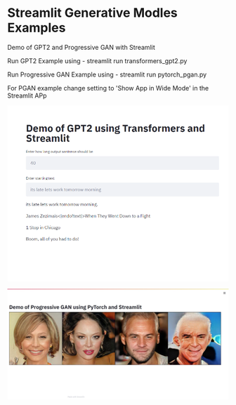 # Streamlit Generative Modles Examples
Demo of GPT2 and Progressive GAN with Streamlit

Run GPT2 Example using - streamlit run transformers_gpt2.py

Run Progressive GAN Example using - streamlit run pytorch_pgan.py

For PGAN example change setting to 'Show App in Wide Mode' in the Streamlit APp

![Screenshot of GPT2](https://github.com/suryavanshi/streamlit_gan_examples/blob/master/gpt2_streamlit_screenshot.PNG)

![Screenshot of PGAN](https://github.com/suryavanshi/streamlit_gan_examples/blob/master/streamlit_pgan.JPG)
